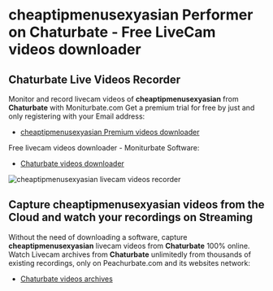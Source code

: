 # cheaptipmenusexyasian Performer on Chaturbate - Free LiveCam videos downloader

## Chaturbate Live Videos Recorder

Monitor and record livecam videos of **cheaptipmenusexyasian** from **Chaturbate** with Moniturbate.com
Get a premium trial for free by just and only registering with your Email address:
* [cheaptipmenusexyasian Premium videos downloader](https://moniturbate.com/request-demo-licence-key.html)

Free livecam videos downloader - Moniturbate Software:
* [Chaturbate videos downloader](https://moniturbate.com/moniturbate-download-software.html)

![cheaptipmenusexyasian livecam videos recorder](https://peachurnet.com/templates/moniturbate-software.png)


## Capture cheaptipmenusexyasian videos from the Cloud and watch your recordings on Streaming

Without the need of downloading a software, capture **cheaptipmenusexyasian** livecam videos from **Chaturbate** 100% online.
Watch Livecam archives from **Chaturbate** unlimitedly from thousands of existing recordings, only on Peachurbate.com and its websites network:
* [Chaturbate videos archives](https://peachurnet.com/)